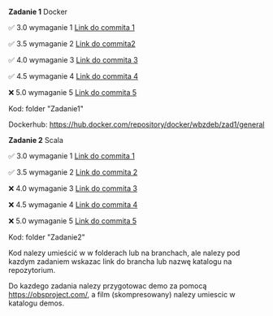 **Zadanie 1** Docker

:white_check_mark: 3.0 wymaganie 1 [Link do commita 1](https://github.com/WBZdeb/E-Biznes-Zadania/commit/2fae912d6ac1d4fd385e5100859af2ca5a477952)

:white_check_mark: 3.5 wymaganie 2 [Link do commita2 ](https://github.com/WBZdeb/E-Biznes-Zadania/commit/985c200f369ae30d2d95c60d0b8579fb77433450)

:white_check_mark: 4.0 wymaganie 3 [Link do commita 3](https://github.com/WBZdeb/E-Biznes-Zadania/commit/f5c061d992502005c374f093a5a518214f50875a)

:white_check_mark: 4.5 wymaganie 4 [Link do commita 4](https://github.com/WBZdeb/E-Biznes-Zadania/commit/f5c061d992502005c374f093a5a518214f50875a)

:x: 5.0 wymaganie 5 [Link do commita 5](https://github.com/kprzystalski/workshop_template/commit/hash)


Kod: folder "Zadanie1"

Dockerhub: https://hub.docker.com/repository/docker/wbzdeb/zad1/general

**Zadanie 2** Scala

:white_check_mark: 3.0 wymaganie 1 [Link do commita 1](https://github.com/WBZdeb/E-Biznes-Zadania/commit/0742ec268d0abbc2b1e700edca9411af84624bba)

:white_check_mark: 3.5 wymaganie 2 [Link do commita 2](https://github.com/WBZdeb/E-Biznes-Zadania/commit/d98fd5184e12788efe41567c1454f1afdfb6972d)

:x: 4.0 wymaganie 3 [Link do commita 3](https://github.com/kprzystalski/workshop_template/commit/hash)

:x: 4.5 wymaganie 4 [Link do commita 4](https://github.com/kprzystalski/workshop_template/commit/hash)

:x: 5.0 wymaganie 5 [Link do commita 5](https://github.com/kprzystalski/workshop_template/commit/hash)


Kod: folder "Zadanie2"


Kod nalezy umieścić w w folderach lub na branchach, ale nalezy pod kazdym zadaniem wskazac link do brancha lub nazwę katalogu na repozytorium. 

Do kazdego zadania nalezy przygotowac demo za pomocą https://obsproject.com/, a film (skompresowany) nalezy umiescic w katalogu demos.
